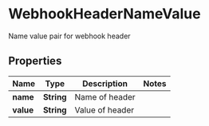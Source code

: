 

# WebhookHeaderNameValue

Name value pair for webhook header

## Properties

| Name | Type | Description | Notes |
|------------ | ------------- | ------------- | -------------|
|**name** | **String** | Name of header |  |
|**value** | **String** | Value of header |  |



